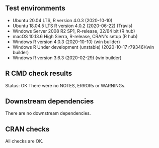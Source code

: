 ## Test environments
* Ubuntu 20.04 LTS, R version 4.0.3 (2020-10-10)
* Ubuntu 18.04.5 LTS R version 4.0.2 (2020-06-22) (Travis)
* Windows Server 2008 R2 SP1, R-release, 32/64 bit (R hub)
* macOS 10.13.6 High Sierra, R-release, CRAN's setup (R hub)
* Windows R version 4.0.3 (2020-10-10) (win builder)
* Windows R Under development (unstable) (2020-10-17 r79346)(win builder) 
* Windows R version 3.6.3 (2020-02-29) (win builder)

## R CMD check results
Status: OK
There were no NOTES, ERRORs or WARNINGs.  

## Downstream dependencies
There are no downstream dependencies.

## CRAN checks
All checks are OK.
